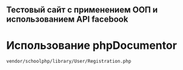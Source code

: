 ## Тестовый сайт с применением ООП и использованием API facebook

# Использование phpDocumentor
`vendor/schoolphp/library/User/Registration.php`
